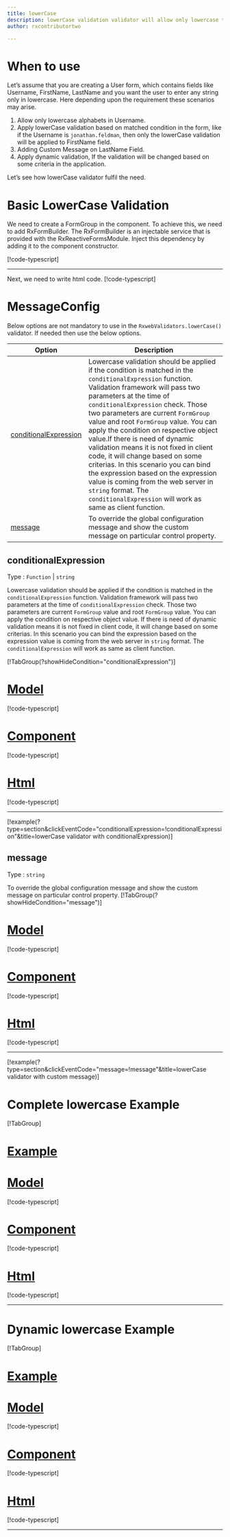 ```yaml
---
title: lowerCase 
description: lowerCase validation validator will allow only lowercase to be entered, If user tries to enter any case except lower then the property will become invalid.
author: rxcontributortwo

---
```

# When to use
Let’s assume that you are creating a User form, which contains fields like Username, FirstName, LastName and you want the user to enter any string only in lowercase. Here depending upon the requirement these scenarios may arise.
1.	Allow only lowercase alphabets in Username.
2.	Apply lowerCase validation based on matched condition in the form, like if the Username is `jonathan.feldman`, then only the lowerCase validation will be applied to FirstName field.
3.	Adding Custom Message on LastName Field.
4.	Apply dynamic validation, If the validation will be changed based on some criteria in the application.

Let’s see how lowerCase validator fulfil the need.

# Basic LowerCase Validation
We need to create a FormGroup in the component. To achieve this, we need to add RxFormBuilder. The RxFormBuilder is an injectable service that is provided with the RxReactiveFormsModule. Inject this dependency by adding it to the component constructor.

[!code-typescript[](\assets\examples\validators\lowerCase\add\lower-case-add.component.ts)]
***

Next, we need to write html code.
[!code-typescript[](\assets\examples\validators\lowerCase\add\lower-case-add.component.html)]

<app-lowerCase-add-validator></app-lowerCase-add-validator>

# MessageConfig 
Below options are not mandatory to use in the `RxwebValidators.lowerCase()` validator. If needed then use the below options.

|Option | Description |
|--- | ---- |
|[conditionalExpression](#conditionalexpressions) | Lowercase validation should be applied if the condition is matched in the `conditionalExpression` function. Validation framework will pass two parameters at the time of `conditionalExpression` check. Those two parameters are current `FormGroup` value and root `FormGroup` value. You can apply the condition on respective object value.If there is need of dynamic validation means it is not fixed in client code, it will change based on some criterias. In this scenario you can bind the expression based on the expression value is coming from the web server in `string` format. The `conditionalExpression` will work as same as client function. |
|[message](#message) | To override the global configuration message and show the custom message on particular control property. |

## conditionalExpression 
Type :  `Function`  |  `string` 

Lowercase validation should be applied if the condition is matched in the `conditionalExpression` function. Validation framework will pass two parameters at the time of `conditionalExpression` check. Those two parameters are current `FormGroup` value and root `FormGroup` value. You can apply the condition on respective object value.
If there is need of dynamic validation means it is not fixed in client code, it will change based on some criterias. In this scenario you can bind the expression based on the expression value is coming from the web server in `string` format. The `conditionalExpression` will work as same as client function.

[!TabGroup(?showHideCondition="conditionalExpression")]
# [Model](#tab\conditionalExpressionmodel)
[!code-typescript[](\assets\examples\validators\lowerCase\conditionalExpression\user.model.ts)]
# [Component](#tab\conditionalExpressionComponent)
[!code-typescript[](\assets\examples\validators\lowerCase\conditionalExpression\lower-case-conditional-expressions.component.ts)]
# [Html](#tab\conditionalExpressionHtml)
[!code-typescript[](\assets\examples\validators\lowerCase\conditionalExpression\lower-case-conditional-expressions.component.html)]
***

[!example(?type=section&clickEventCode="conditionalExpression=!conditionalExpression"&title=lowerCase validator with conditionalExpression)]
<app-lowerCase-conditionalExpression-validator></app-lowerCase-conditionalExpression-validator>
 
## message 
Type :  `string` 

To override the global configuration message and show the custom message on particular control property.
[!TabGroup(?showHideCondition="message")]
# [Model](#tab\messageModel)
[!code-typescript[](\assets\examples\validators\lowerCase\message\user.model.ts)]
# [Component](#tab\messageComponent)
[!code-typescript[](\assets\examples\validators\lowerCase\message\lower-case-message.component.ts)]
# [Html](#tab\messageHtml)
[!code-typescript[](\assets\examples\validators\lowerCase\message\lower-case-message.component.html)]
***

[!example(?type=section&clickEventCode="message=!message"&title=lowerCase validator with custom message)]
<app-lowerCase-message-validator></app-lowerCase-message-validator>

# Complete lowercase Example
[!TabGroup]
# [Example](#tab\completeexample)
<app-lowerCase-complete-validator></app-lowerCase-complete-validator>
# [Model](#tab\completemodel)
[!code-typescript[](\assets\examples\validators\lowerCase\complete\user.model.ts)]
# [Component](#tab\completecomponent)
[!code-typescript[](\assets\examples\validators\lowerCase\complete\lower-case-complete.component.ts)]
# [Html](#tab\completehtml)
[!code-typescript[](\assets\examples\validators\lowerCase\complete\lower-case-complete.component.html)]
***

# Dynamic lowercase Example
[!TabGroup]
# [Example](#tab\dynamicexample)
<app-lowerCase-dynamic-validator></app-lowerCase-dynamic-validator>
# [Model](#tab\dynamicmodel)
[!code-typescript[](\assets\examples\validators\lowerCase\dynamic\user.model.ts)]
# [Component](#tab\dynamiccomponent)
[!code-typescript[](\assets\examples\validators\lowerCase\dynamic\lower-case-dynamic.component.ts)]
# [Html](#tab\dynamichtml)
[!code-typescript[](\assets\examples\validators\lowerCase\dynamic\lower-case-dynamic.component.html)]
***